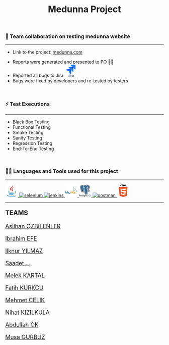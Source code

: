    <h1 align="center">Medunna Project</h1>

<br/>

<h3 align=“left”> 🔭 Team collaboration on testing medunna website </h4>

___

- Link to the project: [medunna.com](https://medunna.com/)
<p align="left">
</p>

- Reports were generated and presented to PO :man_technologist:
- Reported all bugs to Jira <img src="https://github.com/devicons/devicon/blob/master/icons/jira/jira-original-wordmark.svg" title="Jira" alt="Jira" width="40" height="40"/>&nbsp;
- Bugs were fixed by developers and re-tested by testers
<br/>

 <h3 align=“left”> ⚡ Test Executions </h4>

---

- Black Box Testing
- Functional Testing
- Smoke Testing
- Sanity Testing
- Regression Testing
- End-To-End Testing
<br/>

<h3 align="left"> 👨‍💻 Languages and Tools used for this project</h3>

---

<p align="left"> 
<a href="https://www.java.com" target="_blank" rel="noreferrer"> <img src="https://raw.githubusercontent.com/devicons/devicon/master/icons/java/java-original.svg" alt="java" width="40" height="40"/> </a>
<a href="https://www.selenium.dev" target="_blank" rel="noreferrer"> <img src="https://raw.githubusercontent.com/detain/svg-logos/780f25886640cef088af994181646db2f6b1a3f8/svg/selenium-logo.svg" alt="selenium" width="40" height="40"/> </a>
<a href="https://www.jenkins.io" target="_blank" rel="noreferrer"> <img src="https://www.vectorlogo.zone/logos/jenkins/jenkins-icon.svg" alt="jenkins" width="40" height="40"/> </a> 
<a href="https://www.mysql.com/" target="_blank" rel="noreferrer"> <img src="https://raw.githubusercontent.com/devicons/devicon/master/icons/mysql/mysql-original-wordmark.svg" alt="mysql" width="40" height="40"/> </a> 
<a href="https://www.postgresql.org" target="_blank" rel="noreferrer"> <img src="https://raw.githubusercontent.com/devicons/devicon/master/icons/postgresql/postgresql-original-wordmark.svg" alt="postgresql" width="40" height="40"/> </a> 
<a href="https://postman.com" target="_blank" rel="noreferrer"> <img src="https://www.vectorlogo.zone/logos/getpostman/getpostman-icon.svg" alt="postman" width="40" height="40"/> </a> 
<a href="https://www.w3.org/html/" target="_blank" rel="noreferrer"> <img src="https://raw.githubusercontent.com/devicons/devicon/master/icons/html5/html5-original-wordmark.svg" alt="html5" width="40" height="40"/> </a> 
</p>

---
<div style="font-size: 18px" >
                
   <p style="font-size: 20px"><strong>TEAMS</strong></p>
   
   <a href="https://github.com/Biyoons">Aslihan OZBILENLER</a>            
   
   <a href="https://github.com/EfeIbrhm">Ibrahim EFE</a>
              
   <a href="https://github.com/ilknuray">Ilknur YILMAZ</a>
              
   <a href="https://github.com/sakoyaespana">Saadet ...</a>
              
   <a href="https://github.com/kartalmelek">Melek KARTAL</a>
               
   <a href="https://github.com/kurkcufatih">Fatih KURKCU</a>
               
   <a href="https://github.com/mehmetceliklv">Mehmet CELIK</a>
                
   <a href="https://github.com/Nihat2544">Nihat KIZILKULA</a>
                
   <a href="https://github.com/okabdullahss">Abdullah OK</a>
              
   <a href="https://github.com/musagurbuz4661">Musa GURBUZ</a>
   </div>





